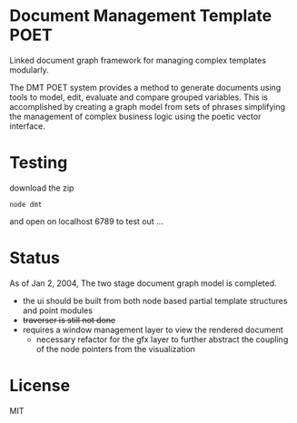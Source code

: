 Document Management Template POET
===
Linked document graph framework for managing complex templates modularly.

The DMT POET system provides a method to generate documents using tools to model, edit, evaluate and compare grouped variables. This is accomplished by creating a graph model from sets of phrases simplifying the management of complex business logic using the poetic vector interface.

Testing
===
download the zip
```
node dmt 
```
and open on localhost 6789 to test out ... 

Status
===

As of Jan 2, 2004, The two stage document graph model is completed.  

- the ui should be built from both node based partial template structures and point modules
- ~~traverser is still not done~~
- requires a window management layer to view the rendered document
  - necessary refactor for the gfx layer to further abstract the coupling of the node pointers from the visualization
  
License
===
MIT





